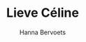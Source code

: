 ---
title: "Lieve Céline"
author: "Hanna Bervoets"
isbn: "9020410482"
isbn13: "9789020410488"
rating: "4"
publisher: "L.J. Veen"
pages: "204"
publishYear: "2011"
read: "2019"
goodreads_id: "10420416"
---